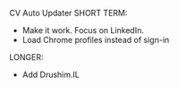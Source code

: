 CV Auto Updater
SHORT TERM:
- Make it work. Focus on LinkedIn.
- Load Chrome profiles instead of sign-in

LONGER:
- Add Drushim.IL
